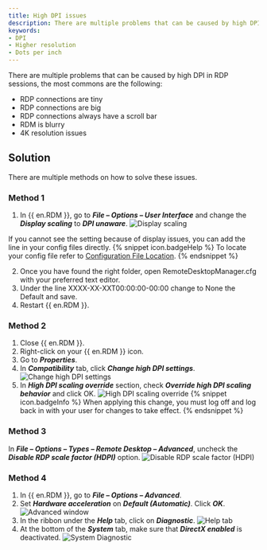 ```yaml
---
title: High DPI issues
description: There are multiple problems that can be caused by high DPI in RDP sessions.
keywords:
- DPI
- Higher resolution
- Dots per inch
---
```

There are multiple problems that can be caused by high DPI in RDP sessions, the most commons are the following: 
* RDP connections are tiny 
* RDP connections are big 
* RDP connections always have a scroll bar 
* RDM is blurry 
* 4K resolution issues 
## Solution 
There are multiple methods on how to solve these issues. 
### Method 1 
1. In {{ en.RDM }}, go to ***File – Options – User Interface*** and change the ***Display scaling*** to ***DPI unaware***. 
![Display scaling](https://webdevolutions.azureedge.net/docs/en/kb/KB4994.png) 

If you cannot see the setting because of display issues, you can add the line in your config files directly. 
{% snippet icon.badgeHelp %} 
To locate your config file refer to [Configuration File Location](/kb/remote-desktop-manager/knowledge-base/locating-configuration-file/). 
{% endsnippet %}
 
2. Once you have found the right folder, open RemoteDesktopManager.cfg with your preferred text editor. 
3. Under the line <CreationDate>XXXX-XX-XXT00:00:00-00:00</CreationDate> change to None the <DPIAwareness>Default</DPIAwareness> and save. 
4. Restart {{ en.RDM }}. 
### Method 2 
1. Close {{ en.RDM }}. 
1. Right-click on your {{ en.RDM }} icon. 
1. Go to ***Properties***. 
1. In ***Compatibility*** tab, click ***Change high DPI settings***. 
![Change high DPI settings](https://webdevolutions.azureedge.net/docs/en/kb/KB4995.png) 
1. In ***High DPI scaling override*** section, check ***Override high DPI scaling behavior*** and click OK. 
![High DPI scaling override](https://webdevolutions.azureedge.net/docs/en/kb/KB4996.png) 
{% snippet icon.badgeInfo %} 
When applying this change, you must log off and log back in with your user for changes to take effect. 
{% endsnippet %}
 
### Method 3 
In ***File – Options – Types – Remote Desktop – Advanced***, uncheck the ***Disable RDP scale factor (HDPI)*** option. 
![Disable RDP scale factor (HDPI)](https://webdevolutions.blob.core.windows.net/docs/en/kb/KB6004.png) 

### Method 4

1. In {{ en.RDM }}, go to ***File – Options – Advanced***.
1. Set ***Hardware acceleration*** on ***Default (Automatic)***. Click ***OK***.
![Advanced window](https://webdevolutions.blob.core.windows.net/docs/en/kb/KB6001.png) 
1. In the ribbon under the ***Help*** tab, click on ***Diagnostic***.
![Help tab](https://webdevolutions.blob.core.windows.net/docs/en/kb/KB6003.png) 
1. At the bottom of the ***System*** tab, make sure that ***DirectX enabled*** is deactivated.
![System Diagnostic](https://webdevolutions.blob.core.windows.net/docs/en/kb/KB6002.png) 
